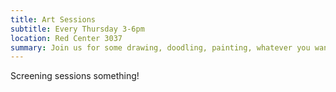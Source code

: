 ```yaml
---
title: Art Sessions
subtitle: Every Thursday 3-6pm
location: Red Center 3037
summary: Join us for some drawing, doodling, painting, whatever you want, anime related or not, pro or confused person with a pen. Or join us in some card games, because art sessions somehow turned into that too!
---
```


Screening sessions something!
